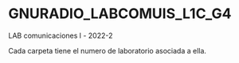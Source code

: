 # GNURADIO_LABCOMUIS_L1C_G4
LAB comunicaciones l - 2022-2

Cada carpeta tiene el numero de laboratorio asociada a ella.
